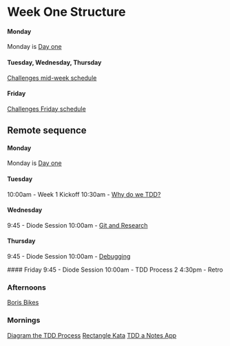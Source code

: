 # Week One Structure

#### Monday

Monday is [Day one](./day_one.md)

#### Tuesday, Wednesday, Thursday

[Challenges mid-week schedule](./challenges_mid_week_schedule.md)

#### Friday

[Challenges Friday schedule](./challenges_friday_schedule.md)

## Remote sequence

#### Monday
Monday is [Day one](./day_one.md)

#### Tuesday
10:00am - Week 1 Kickoff
10:30am - [Why do we TDD?](https://github.com/makersacademy/skills-workshops/blob/master/week-1/TDD_process.md)

#### Wednesday
9:45 - Diode Session
10:00am - [Git and Research](https://github.com/makersacademy/skills-workshops/tree/master/week-1/git_and_research
)

#### Thursday
9:45 - Diode Session
10:00am - [Debugging](https://github.com/makersacademy/skills-workshops/tree/master/week-1/debugging_1)

#### Friday
9:45 - Diode Session
10:00am - TDD Process 2
4:30pm - Retro

### Afternoons
[Boris Bikes](../../boris_bikes/00_challenge_map.md)

### Mornings
[Diagram the TDD Process](https://diode.makersacademy.com/students/alicelieutier/projects/812)
[Rectangle Kata](https://github.com/makersacademy/skills-workshops/tree/master/week-1/rectangle_kata)
[TDD a Notes App](https://diode.makersacademy.com/students/neoeno/projects/13)
